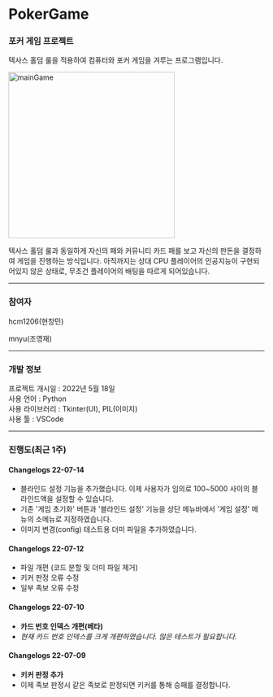# PokerGame
### 포커 게임 프로젝트

텍사스 홀덤 룰을 적용하여 컴퓨터와 포커 게임을 겨루는 프로그램입니다.

<img width="327" alt="mainGame" src="https://user-images.githubusercontent.com/96714275/177181016-4e9d36ae-334c-454d-9d1e-676b59cd7707.PNG">


텍사스 홀덤 룰과 동일하게 자신의 패와 커뮤니티 카드 패를 보고 자신의 판돈을 결정하여 게임을 진행하는 방식입니다.
아직까지는 상대 CPU 플레이어의 인공지능이 구현되어있지 않은 상태로, 무조건 플레이어의 배팅을 따르게 되어있습니다.


*****

### 참여자
hcm1206(현창민)

mnyu(조영재)

*****
### 개발 정보
프로젝트 개시일 : 2022년 5월 18일\
사용 언어 : Python\
사용 라이브러리 : Tkinter(UI), PIL(이미지)\
사용 툴 : VSCode

*****

### 진행도(최근 1주)

#### Changelogs 22-07-14
- 블라인드 설정 기능을 추가했습니다. 이제 사용자가 임의로 100~5000 사이의 블라인드액을 설정할 수 있습니다.
- 기존 '게임 초기화' 버튼과 '블라인드 설정' 기능을 상단 메뉴바에서 '게임 설정' 메뉴의 소메뉴로 지정하였습니다.
- 이미지 변경(config) 테스트용 더미 파일을 추가하였습니다.

#### Changelogs 22-07-12
- 파일 개편 (코드 분할 및 더미 파일 제거)
- 키커 판정 오류 수정
- 일부 족보 오류 수정

#### Changelogs 22-07-10
- **카드 번호 인덱스 개편(베타)**
- *현재 카드 번호 인덱스를 크게 개편하였습니다. 많은 테스트가 필요합니다.*

#### Changelogs 22-07-09
- **키커 판정 추가**
- 이제 족보 판정시 같은 족보로 판정되면 키커를 통해 승패를 결정합니다.
